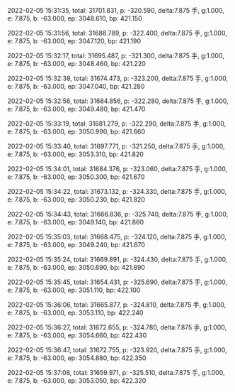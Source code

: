 2022-02-05 15:31:35, total: 31701.831, p: -320.590, delta:7.875 手, g:1.000, e: 7.875, b: -63.000, ep: 3048.610, bp: 421.150

2022-02-05 15:31:56, total: 31688.789, p: -322.400, delta:7.875 手, g:1.000, e: 7.875, b: -63.000, ep: 3047.120, bp: 421.190

2022-02-05 15:32:17, total: 31695.487, p: -321.300, delta:7.875 手, g:1.000, e: 7.875, b: -63.000, ep: 3048.460, bp: 421.220

2022-02-05 15:32:38, total: 31674.473, p: -323.200, delta:7.875 手, g:1.000, e: 7.875, b: -63.000, ep: 3047.040, bp: 421.280

2022-02-05 15:32:58, total: 31684.856, p: -322.280, delta:7.875 手, g:1.000, e: 7.875, b: -63.000, ep: 3049.480, bp: 421.470

2022-02-05 15:33:19, total: 31681.279, p: -322.290, delta:7.875 手, g:1.000, e: 7.875, b: -63.000, ep: 3050.990, bp: 421.660

2022-02-05 15:33:40, total: 31697.771, p: -321.250, delta:7.875 手, g:1.000, e: 7.875, b: -63.000, ep: 3053.310, bp: 421.820

2022-02-05 15:34:01, total: 31684.376, p: -323.060, delta:7.875 手, g:1.000, e: 7.875, b: -63.000, ep: 3050.300, bp: 421.670

2022-02-05 15:34:22, total: 31673.132, p: -324.330, delta:7.875 手, g:1.000, e: 7.875, b: -63.000, ep: 3050.230, bp: 421.820

2022-02-05 15:34:43, total: 31666.836, p: -325.740, delta:7.875 手, g:1.000, e: 7.875, b: -63.000, ep: 3049.140, bp: 421.860

2022-02-05 15:35:03, total: 31668.475, p: -324.120, delta:7.875 手, g:1.000, e: 7.875, b: -63.000, ep: 3049.240, bp: 421.670

2022-02-05 15:35:24, total: 31669.891, p: -324.430, delta:7.875 手, g:1.000, e: 7.875, b: -63.000, ep: 3050.690, bp: 421.890

2022-02-05 15:35:45, total: 31654.431, p: -325.690, delta:7.875 手, g:1.000, e: 7.875, b: -63.000, ep: 3051.110, bp: 422.100

2022-02-05 15:36:06, total: 31665.877, p: -324.810, delta:7.875 手, g:1.000, e: 7.875, b: -63.000, ep: 3053.110, bp: 422.240

2022-02-05 15:36:27, total: 31672.655, p: -324.780, delta:7.875 手, g:1.000, e: 7.875, b: -63.000, ep: 3054.660, bp: 422.430

2022-02-05 15:36:47, total: 31672.755, p: -323.920, delta:7.875 手, g:1.000, e: 7.875, b: -63.000, ep: 3054.880, bp: 422.350

2022-02-05 15:37:08, total: 31659.971, p: -325.510, delta:7.875 手, g:1.000, e: 7.875, b: -63.000, ep: 3053.050, bp: 422.320